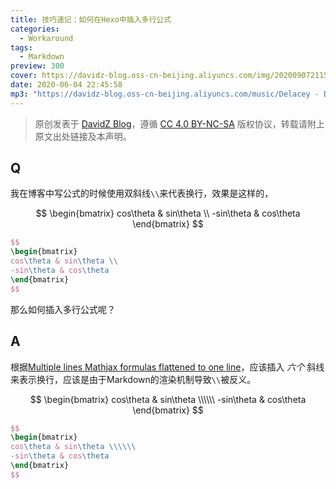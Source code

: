 ```yaml
---
title: 技巧速记：如何在Hexo中插入多行公式
categories:
  - Workaround
tags:
  - Markdown
preview: 300
cover: https://davidz-blog.oss-cn-beijing.aliyuncs.com/img/20200907211531-1599484533.png
date: 2020-06-04 22:45:58
mp3: "https://davidz-blog.oss-cn-beijing.aliyuncs.com/music/Delacey - Dream It Possible.mp3"
---
```


> 原创发表于 [DavidZ Blog](https://blog.davidz.cn)，遵循 [CC 4.0 BY-NC-SA](https://creativecommons.org/licenses/by-nc-sa/4.0/legalcode) 版权协议，转载请附上原文出处链接及本声明。

## Q

我在博客中写公式的时候使用双斜线`\\`来代表换行，效果是这样的，

$$
\begin{bmatrix}
cos\theta & sin\theta \\
-sin\theta & cos\theta
\end{bmatrix}
$$

```latex
$$
\begin{bmatrix}
cos\theta & sin\theta \\
-sin\theta & cos\theta
\end{bmatrix}
$$
```

那么如何插入多行公式呢？

## A

根据[Multiple lines Mathjax formulas flattened to one line](https://github.com/gcushen/hugo-academic/issues/291#issuecomment-334746889)，应该插入 _六个_ 斜线来表示换行，应该是由于Markdown的渲染机制导致`\\`被反义。

$$
\begin{bmatrix}
cos\theta & sin\theta \\\\\\
-sin\theta & cos\theta
\end{bmatrix}
$$

```latex
$$
\begin{bmatrix}
cos\theta & sin\theta \\\\\\
-sin\theta & cos\theta
\end{bmatrix}
$$
```
